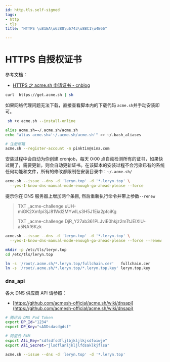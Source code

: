 ```yaml
---
id: http.tls.self-signed
tags:
- http
- tls
title: "HTTPS \u81EA\u6388\u6743\u8BC1\u4E66"

---
```

# HTTPS 自授权证书
参考文档：

+ [HTTPS 之 acme.sh 申请证书 - cnblog](https://www.cnblogs.com/clsn/p/10040334.html)

```bash
curl  https://get.acme.sh | sh
```

如果网络代理问题无法下载，直接查看脚本内的下载代码 `acme.sh`并手动安装即可。

```bash
 sh +x acme.sh --install-online
```

```bash
alias acme.sh=~/.acme.sh/acme.sh
echo "alias acme.sh='~/.acme.sh/acme.sh'" >> ~/.bash_aliases
```

```bash
# 注册邮箱
acme.sh --register-account -m pinktin@sina.com
```

安装过程中会自动为你创建 cronjob，每天 0:00 点自动检测所有的证书，如果快过期了，需要更新，则会自动更新证书。在该脚本的安装过程不会污染已有的系统任何功能和文件，所有的修改都限制在安装目录中：`~/.acme.sh/`

```bash
acme.sh --issue --dns -d 'leryn.top' -d '*.leryn.top' \
  --yes-I-know-dns-manual-mode-enough-go-ahead-please --force
```

提示你在 DNS 服务器上增加两个条目, 然后重新执行命令并带上参数`--renew`

> TXT _acme-challenge uUH-miGK2Xm1pi3jJ81Wd2MYwILs3H5J1Eia2pfciKg
>
> TXT _acme-challenge DjR_Y27ab361PLJviE0hkjz2mTtJEIXlU-a5NAf6Kzk
>

```bash
acme.sh --issue --dns -d 'leryn.top' -d '*.leryn.top' \
  --yes-I-know-dns-manual-mode-enough-go-ahead-please --force --renew
```

```bash
mkdir -p /etc/tls/leryn.top
cd /etc/tls/leryn.top

ln -s '/root/.acme.sh/*.leryn.top/fullchain.cer'   fullchain.cer
ln -s '/root/.acme.sh/*.leryn.top/*.leryn.top.key' leryn.top.key
```

### dns_api
各大 DNS 供应商 API 请参照：

+ [https://github.com/acmesh-official/acme.sh/wiki/dnsapi](https://github.com/acmesh-official/acme.sh/wiki/dnsapi)

```bash
# 腾讯云 DNS Pod Token
export DP_Id="1234"
export DP_Key="sADDsdasdgdsf"

# 阿里云 RAM 
export Ali_Key="sdfsdfsdfljlbjkljlkjsdfoiwje"
export Ali_Secret="jlsdflanljkljlfdsaklkjflsa"

acme.sh --issue --dns -d 'leryn.top' -d '*.leryn.top'
```

